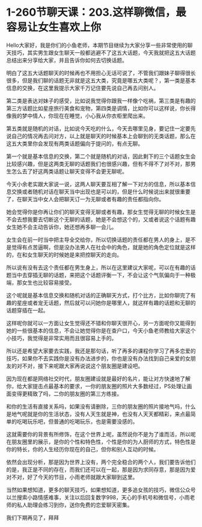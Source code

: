 # 1-260节聊天课：203.这样聊微信，最容易让女生喜欢上你

Hello大家好，我是你们的小鱼老师，本期节目继续为大家分享一些非常使用的聊天技巧，其实男生跟女生聊天一般都逃避不了这五大话题，今天我就把这五大话题总结出来分享给大家，并且告诉你如何去切换话题。

明白了这五大话题聊天的时候再也不用担心无话可说了，不管我们跟妹子聊得很长很多，但是我们聊的话题无非就是这五大类，究竟是哪五大类呢？，第一类是基本信息的交换，在这里我提示大家千万记住要先说自己再去问别人。

第二类是表达对妹子的感受，比如说我觉得你跟我一样像个吃祸，第三类是有趣的第三方话题比如星座旅行美食和宠物，第四类是调情，比如你可以这样说，你长得像我的梦中情人，你现在在睡觉，小心我从你衣柜里爬出来。

第五类就是随机的对话，比如说今天吃的什么，今天去哪里见身，要记住一定要先说自己的情况再去问对方，以上就是聊天的时候基本上会聊到的无类话题，那么在这五大类里你会发现有两类话题偏向于提问的，有点无聊。

第一个就是基本信息的交换，第二个就是随机的对话，因此剩下的三个话题女生会比较感兴趣，但是这两类无聊的话题我们也很感兴趣，但有不得不了对不对，那男生怎么去了好这两类话题让聊天变得不会更无聊呢。

今天小余老实跟大家说一说，这两人聊天要互相了解一下对方的信息，所以基本信息交换或者随机对话在聊天当中出现也是可以的，但是什么时候说出来就很重要了，在聊天当中女人会把聊天订一为无聊或者有趣的责任都指向你。

她会觉得你是你再让你们的聊天变得无聊或者有趣，那女生觉得无聊的时候女生是不会去想我要去切断这个无聊的话题，她是不会想这个的，又或者说这个话题有趣女生她不会主动告诉你，她还想再多聊一会儿。

女生会在前一时当中把主导全交给你，所以切换话题的责任都在男人的身上，是不是觉得有点苦逼啊，但是没办法男人在社会中的角色，就是她的角色定位就是这样的，在和女生聊天的时候她是来把控聊天的走向。

所以说有没有去这个责任都在男生身上，所以在这里建议大家呢，可以在有趣的话题当中去穿插无聊的话题，来把这个话题评衡一下，不会让这个气氛偏向于一种极端，那女生也比较容易接受。

这个呢就是基本信息交换和随机对话的正确聊天方式，打个比方，比如你聊完了有趣的星座或者宠无话题，然后就可以问她你是哪里人，就这样有趣的话题和无聊的话题穿插在一起。

这样呢你就可以一方面让女生觉得还不错和你聊天很开心，另一方面呢你又能得到她的一些很基本的信息，不会让她觉得你是在查户口，今天小鱼老师教给大家这个小技巧，我觉得是非常实用而且很容易上手的。

所以还是希望大家要去实践，我还是那句话，听了再多的课程你学习了再多恋爱的技巧，如果你不去实践你是没有办法进步的，你也是没有办法找到自己亲爱的女朋友的对不对，接下来呢跟大家再说说这个朋友圈是建设吧。

因为现在都是网络社交时代，朋友圈建设就是最好的名片，能让对方快速地了解你，给大家提击点最基本的要求，一你的朋友圈的照片大多数经过，PS处理让画面变得更精致了吗，二你的朋友圈的第三方练接。

和你的生活有直接关系吗，如果没有请删除，三你的朋友圈的照片接地气吗，什么是地气呢就是你的生活状态，没有人天生就是神，也没有人天天都精彩，来点最简单的吃喝玩乐吧，但普通的吃喝玩乐，也是需要没感的。

这就需要你的背景有所修饰，在这个世界上呢，虽然说你不是为了谁而活，所以呢在朋友圈里的展示，是你的个性和特色性，个性是你的为人厨师的方式，特色性是你的特长，你的人生经历你现在的自己，但你和别人互动的时候。

依然会出现分析，那是因为世界上没有，两个完全稳合的两个人，我们要告诉他们的是，我正是不同的存在，而我们还可以在一起，那是因为求同存意，那是因为爱对不对，好了今天的节目，小雨老师就跟大家聊到这里。

当然如果想知道，更多的聊天技巧，如果想知道，更多追女孩的技巧，微信公众号以兰搜索小路情感难事，关注以后回复数字998，天心的手机号和微信号，小雨老师的私人助理会练习到你，送你免费的恋爱聊天密集。

我们下期再见了，拜拜
